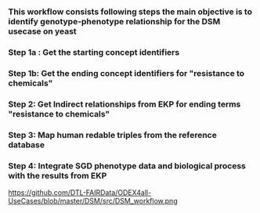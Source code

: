 

### This workflow consists following steps the main objective is to identify genotype-phenotype relationship for the DSM usecase on yeast


### Step 1a : Get the starting concept identifiers

### Step 1b: Get the ending concept identifiers for "resistance to chemicals"

### Step 2: Get Indirect relationships from EKP for ending terms "resistance to chemicals"

### Step 3: Map human redable triples from the reference database 

### Step 4: Integrate SGD phenotype data and biological process with the results from EKP

https://github.com/DTL-FAIRData/ODEX4all-UseCases/blob/master/DSM/src/DSM_workflow.png

